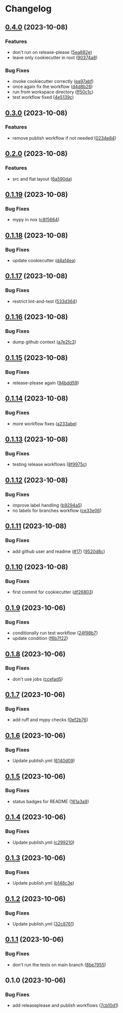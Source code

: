 # Changelog

## [0.4.0](https://github.com/fretboarder/pycoocut/compare/v0.3.0...v0.4.0) (2023-10-08)


### Features

* don't run on release-please ([5ea882e](https://github.com/fretboarder/pycoocut/commit/5ea882ecda6750f58824cedd8a78141ad905aaa4))
* leave only cookiecutter in root ([90374a8](https://github.com/fretboarder/pycoocut/commit/90374a86ae71b58b9eefa13814edcb14f4277aee))


### Bug Fixes

* invoke cookiecutter correctly ([ea97abf](https://github.com/fretboarder/pycoocut/commit/ea97abf6be9086d4edf15b5cebc1d1a2c5d2e6ff))
* once again fix the workflow ([d4d8b26](https://github.com/fretboarder/pycoocut/commit/d4d8b267acbcd8ac40d5eeafb544e1de15ac533d))
* run from workspace directory ([ff50c1c](https://github.com/fretboarder/pycoocut/commit/ff50c1c41a368d479fab2e3d41d2a9d871124f52))
* test workflow fixed ([4e5139c](https://github.com/fretboarder/pycoocut/commit/4e5139c17d2161b78c5ab358802205caa51c6b68))

## [0.3.0](https://github.com/fretboarder/citemplate/compare/v0.2.0...v0.3.0) (2023-10-08)


### Features

* remove publish workflow if not needed ([0234e84](https://github.com/fretboarder/citemplate/commit/0234e845083e12aafb00438dfd917bb8b78a21e9))

## [0.2.0](https://github.com/fretboarder/citemplate/compare/v0.1.19...v0.2.0) (2023-10-08)


### Features

* src and flat layout ([6a590da](https://github.com/fretboarder/citemplate/commit/6a590dab5f2327745a0e5decdd04b4f1a120ffb9))

## [0.1.19](https://github.com/fretboarder/citemplate/compare/v0.1.18...v0.1.19) (2023-10-08)


### Bug Fixes

* mypy in nox ([c8f5664](https://github.com/fretboarder/citemplate/commit/c8f566439f37cbc1186ddc39088b3ac20973b2d2))

## [0.1.18](https://github.com/fretboarder/citemplate/compare/v0.1.17...v0.1.18) (2023-10-08)


### Bug Fixes

* update cookiecutter ([d4a14ea](https://github.com/fretboarder/citemplate/commit/d4a14ea9bce35b1cdd681fbbf1225d36a19a2ab4))

## [0.1.17](https://github.com/fretboarder/citemplate/compare/v0.1.16...v0.1.17) (2023-10-08)


### Bug Fixes

* restrict lint-and-test ([533d364](https://github.com/fretboarder/citemplate/commit/533d364cfcb5de38310e620630241db1b6e3f360))

## [0.1.16](https://github.com/fretboarder/citemplate/compare/v0.1.15...v0.1.16) (2023-10-08)


### Bug Fixes

* dump github context ([a7e2fc3](https://github.com/fretboarder/citemplate/commit/a7e2fc379dc8366e2b5324851e4214679cff3f6b))

## [0.1.15](https://github.com/fretboarder/citemplate/compare/v0.1.14...v0.1.15) (2023-10-08)


### Bug Fixes

* release-please again ([94bdd59](https://github.com/fretboarder/citemplate/commit/94bdd590b4c68b64f94a7d9d7437a15325900cf3))

## [0.1.14](https://github.com/fretboarder/citemplate/compare/v0.1.13...v0.1.14) (2023-10-08)


### Bug Fixes

* more workflow fixes ([a233abe](https://github.com/fretboarder/citemplate/commit/a233abeb4b33b0e8b8b245d93c4031b1613691fd))

## [0.1.13](https://github.com/fretboarder/citemplate/compare/v0.1.12...v0.1.13) (2023-10-08)


### Bug Fixes

* testing release workflows ([8f9975c](https://github.com/fretboarder/citemplate/commit/8f9975ce301aff633b164c91c464c90de746a263))

## [0.1.12](https://github.com/fretboarder/citemplate/compare/v0.1.11...v0.1.12) (2023-10-08)


### Bug Fixes

* improve label handling ([b9294a5](https://github.com/fretboarder/citemplate/commit/b9294a512398d0a75d12b29709526edf6f932722))
* no labels for branches workflow ([ce33e06](https://github.com/fretboarder/citemplate/commit/ce33e061f7a501d2d096ebc4199291236f33c1a6))

## [0.1.11](https://github.com/fretboarder/citemplate/compare/v0.1.10...v0.1.11) (2023-10-08)


### Bug Fixes

* add github user and readme ([#17](https://github.com/fretboarder/citemplate/issues/17)) ([9520d8c](https://github.com/fretboarder/citemplate/commit/9520d8cab75f3b6126efc19d5bb82a688e344e7b))

## [0.1.10](https://github.com/fretboarder/citemplate/compare/v0.1.9...v0.1.10) (2023-10-08)


### Bug Fixes

* first commit for cookiecutter ([df26803](https://github.com/fretboarder/citemplate/commit/df26803bc51c34188002be985f6ad223b0e352c5))

## [0.1.9](https://github.com/fretboarder/citemplate/compare/v0.1.8...v0.1.9) (2023-10-06)


### Bug Fixes

* conditionally run test workflow ([24f98b7](https://github.com/fretboarder/citemplate/commit/24f98b718809fd3bf59c627a3a4d8bc4f39f1c76))
* update condition ([f6b7f22](https://github.com/fretboarder/citemplate/commit/f6b7f22d98eebcf758480c1406a28941ee1e9368))

## [0.1.8](https://github.com/fretboarder/citemplate/compare/v0.1.7...v0.1.8) (2023-10-06)


### Bug Fixes

* don't use jobs ([ccefad5](https://github.com/fretboarder/citemplate/commit/ccefad56adca6d324fbc54e66a23cc5c361afe74))

## [0.1.7](https://github.com/fretboarder/citemplate/compare/v0.1.6...v0.1.7) (2023-10-06)


### Bug Fixes

* add ruff and mypy checks ([0ef2b76](https://github.com/fretboarder/citemplate/commit/0ef2b7602c08206e54ea04a612300c07125a7403))

## [0.1.6](https://github.com/fretboarder/citemplate/compare/v0.1.5...v0.1.6) (2023-10-06)


### Bug Fixes

* Update publish.yml ([6140d09](https://github.com/fretboarder/citemplate/commit/6140d0942ea09cf60bd01c1144490267592e45e0))

## [0.1.5](https://github.com/fretboarder/citemplate/compare/v0.1.4...v0.1.5) (2023-10-06)


### Bug Fixes

* status badges for README ([161a3a9](https://github.com/fretboarder/citemplate/commit/161a3a9194688e03fd645d684e6e2b30835a8db4))

## [0.1.4](https://github.com/fretboarder/citemplate/compare/v0.1.3...v0.1.4) (2023-10-06)


### Bug Fixes

* Update publish.yml ([c299210](https://github.com/fretboarder/citemplate/commit/c299210038ed068728a4cfaf6bf3cac9ca71a850))

## [0.1.3](https://github.com/fretboarder/citemplate/compare/v0.1.2...v0.1.3) (2023-10-06)


### Bug Fixes

* Update publish.yml ([b148c3e](https://github.com/fretboarder/citemplate/commit/b148c3e25c9cdbdfbcbb8bc655e666155a4f9583))

## [0.1.2](https://github.com/fretboarder/citemplate/compare/v0.1.1...v0.1.2) (2023-10-06)


### Bug Fixes

* Update publish.yml ([32c8761](https://github.com/fretboarder/citemplate/commit/32c8761daa3c7f5c21efc046a7dd99fd2d79970a))

## [0.1.1](https://github.com/fretboarder/citemplate/compare/v0.1.0...v0.1.1) (2023-10-06)


### Bug Fixes

* don't run the tests on main branch ([8be7955](https://github.com/fretboarder/citemplate/commit/8be79554bd7a4549993f662530fbfc8040c725b8))

## 0.1.0 (2023-10-06)


### Bug Fixes

* add releaseplease and publish workflows ([7cb10d1](https://github.com/fretboarder/citemplate/commit/7cb10d16efca623b6254479e1f805a5042caa8ed))
